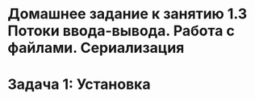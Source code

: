 # Домашнее задание к занятию 1.3 Потоки ввода-вывода. Работа с файлами. Сериализация
# Задача 1: Установка